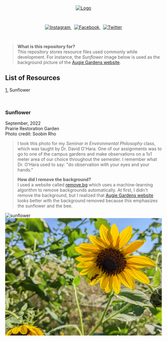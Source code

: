 <br>

<p align="center">
  <a href="https://augie-environmental-studies.github.io/gardens/">
    <img alt="Logo" src="https://user-images.githubusercontent.com/19341857/190898818-e413ed07-4b0c-45bf-bcae-22513d20e7f2.png" width="350">
  </a>
</p>

<br>

<p align="center">
  <a href="https://www.instagram.com/augieenvirostudies/">
    <img alt="Instagram" src="https://user-images.githubusercontent.com/19341857/191081372-bc567def-d536-4daa-9243-c02362f96f3d.svg">
  </a>  
  &nbsp;
  <a href="https://www.facebook.com/augiesustain/">
    <img alt="Facebook" src="https://user-images.githubusercontent.com/19341857/191081605-ee573b37-610a-432e-8fac-a0759082ffba.svg">
  </a>
  &nbsp;
  <a href="https://twitter.com/augieenviro">
    <img alt="Twitter" src="https://user-images.githubusercontent.com/19341857/191081683-e9bdeb25-7c0a-450f-a9e4-8626c21e25fa.svg">
  </a>
</p>

<br>

> **What is this repository for?**<br>
> This repository stores resource files used commonly
> while development. For instance, the *Sunflower* image
> below is used as the background picture of the 
> [Augie Gardens website](https://augie-environmental-studies.github.io/gardens/).

## List of Resources
[1.](#sunflower) Sunflower<br>

<!--
[2.](#2-containerizing-the-website) Containerizing the website
-->

<br>

### Sunflower

September, 2022<br>
Prairie Restoration Garden<br>
Photo credit: Soobin Rho

> I took this photo for my 
> *Seminar in Environmental Philosophy* class,
> which was taught by Dr. David O'Hara. One of
> our assignments was to go to one of the
> campus gardens and make observations
> on a 1x1 meter area of our choice throughout
> the semester. I remember what Dr. O'Hara
> used to say: "do observation with your eyes
> and your hands."
>
> **How did I remove the background?**<br>
> I used a website called
> [remove.bg](https://www.remove.bg/)
> which uses a machine-learning algorithm
> to remove backgrounds automatically.
> At first, I didn't remove the background, but
> I realized that 
> [Augie Gardens website](https://augie-environmental-studies.github.io/gardens/)
> looks better with the background removed because
> this emphasizes the sunflower and the bee.


![sunflower](./images/sunflower.png)
![sunflower_unedited](./images/sunflower_unedited.jpg)
